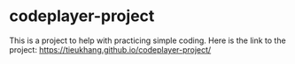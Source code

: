 # codeplayer-project
This is a project to help with practicing simple coding. Here is the link to the project: https://tieukhang.github.io/codeplayer-project/

